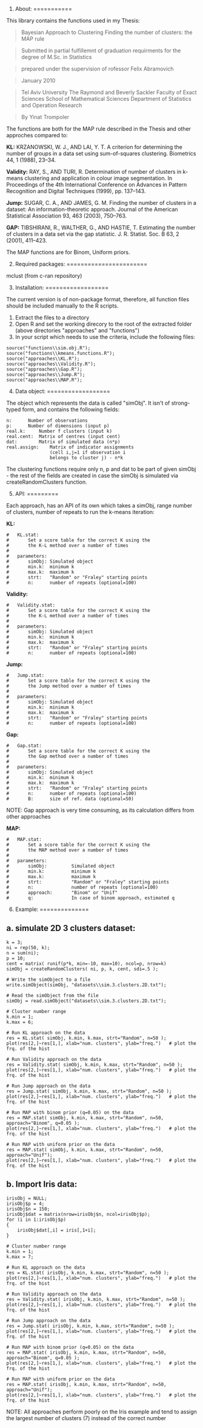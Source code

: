 1. About:
===========

This library contains the functions used in my Thesis:

>Bayesian Approach to Clustering 
>Finding the number of clusters: the MAP rule

>Submitted in partial fulfillemnt of graduation requirments for the degree of M.Sc. in Statistics

>prepared under the supervision of rofessor Felix Abramovich 

>January 2010

>Tel Aviv University
>The Raymond and Beverly Sackler Faculty of Exact Sciences
>School of Mathematical Sciences
>Department of Statistics and Operation Research

>By Yinat Trompoler



The functions are both for the MAP rule described in the Thesis and other approches compared to: 

**KL:** KRZANOWSKI, W. J., AND LAI, Y. T. A criterion for determining the number
    of groups in a data set using sum-of-squares clustering. Biometrics 44, 1 (1988), 23–34.

**Validity:** RAY, S., AND TURI, R. Determination of number of clusters in k-means clustering
          and application in colour image segmentation. In Proceedings of the 4th
          International Conference on Advances in Pattern Recognition and Digital Techniques (1999), pp. 137–143.


**Jump:** SUGAR, C. A., AND JAMES, G. M. Finding the number of clusters in a dataset:
      An information-theoretic approach. Journal of the American Statistical Association 93, 463 (2003), 750–763.

**GAP:** TIBSHIRANI, R., WALTHER, G., AND HASTIE, T. Estimating the number of
     clusters in a data set via the gap statistic. J. R. Statist. Soc. B 63, 2 (2001), 411–423.


The MAP functions are for Binom, Uniform priors. 




2. Required packages:
=======================

mclust (from c-ran repository)




3. Installation:
==================

The current version is of non-package format, therefore, all function files should be included manually to the R scripts.

1. Extract the files to a directory
2. Open R and set the working direcory to the root of the extracted folder (above directories "approaches" and "functions")
3. In your script which needs to use the criteria, include the following files:
```
source("functions\\sim.obj.R");
source("functions\\kmeans.functions.R");
source("approaches\\KL.R");
source("approaches\\Validity.R");
source("approaches\\Gap.R");
source("approaches\\Jump.R");
source("approaches\\MAP.R");
```



4. Data object:
==================

The object which represents the data is called "simObj". It isn't of strong-typed form, and contains the following fields:
```
n:		Number of observations
p:		Number of dimensions (input p)
real.k:		Number f clusters (input k)
real.cent: 	Matrix of centres (input cent)
dat:		Matrix of simulated data (n*p)
real.assign:	Matrix of indicator assignments
                (cell i,j=1 if observation i
                belongs to cluster j) - n*k
```

The clustering functions require only n, p and dat to be part of given simObj - the rest of the fields are created in case the simObj is simulated via createRandomClusters function.



5. API:
=========

Each approach, has an API of its own which takes a simObj, range number of clusters, number of repeats to run the k-means iteration:

**KL:**
```
#	KL.stat:
#		Set a score table for the correct K using the
#		the K-L method over a number of times
#
#	parameters:
#		simObj:	Simulated object
#		min.k:	minimum k
#		max.k:	maximum k
#		strt:   "Random" or "Fraley" starting points
#		n:      number of repeats (optional=100)
```

**Validity:**
```
#	Validity.stat:
#		Set a score table for the correct K using the
#		the K-L method over a number of times
#
#	parameters:
#		simObj:	Simulated object
#		min.k:	minimum k
#		max.k:	maximum k
#		strt:   "Random" or "Fraley" starting points
#		n:      number of repeats (optional=100)
```

**Jump:**
```
#	Jump.stat:
#		Set a score table for the correct K using the
#		the Jump method over a number of times
#
#	parameters:
#		simObj:	Simulated object
#		min.k:	minimum k
#		max.k:	maximum k
#		strt:   "Random" or "Fraley" starting points
#		n:      number of repeats (optional=100)
```

**Gap:**
```
#	Gap.stat:
#		Set a score table for the correct K using the
#		the Gap method over a number of times
#
#	parameters:
#		simObj:	Simulated object
#		min.k:	minimum k
#		max.k:	maximum k
#		strt:   "Random" or "Fraley" starting points
#		n:      number of repeats (optional=100)
#		B:      size of ref. data (optional=50)
```

NOTE: Gap approach is very time consuming, as its calculation differs from other approaches

**MAP:**
```
#	MAP.stat:
#		Set a score table for the correct K using the
#		the MAP method over a number of times
#
#	parameters:
#		simObj:         Simulated object
#		min.k:          minimum k
#		max.k:          maximum k
#		strt:           "Random" or "Fraley" starting points
#		n:              number of repeats (optional=100)
#		approach:       "Binom" or "Unif"
#		q:              In case of binom approach, estimated q
```


6. Example:
==============

a. simulate 2D 3 clusters dataset:
------------------------------------

```
k = 3;
ni = rep(50, k);
n = sum(ni);
p = 10;
cent = matrix( runif(p*k, min=-10, max=10), ncol=p, nrow=k)
simObj = createRandomClusters( ni, p, k, cent, sdi=.5 );

# Write the simObject to a file
write.simObject(simObj, "datasets\\sim.3.clusters.2D.txt");

# Read the simObject from the file
simObj = read.simObject("datasets\\sim.3.clusters.2D.txt");

# Cluster number range
k.min = 1;
k.max = 6;

# Run KL approach on the data
res = KL.stat( simObj, k.min, k.max, strt="Random", n=50 );
plot(res[2,]~res[1,], xlab="num. clusters", ylab="freq.")	# plot the frq. of the hist

# Run Validity approach on the data
res = Validity.stat( simObj, k.min, k.max, strt="Random", n=50 );
plot(res[2,]~res[1,], xlab="num. clusters", ylab="freq.")	# plot the frq. of the hist

# Run Jump approach on the data
res = Jump.stat( simObj, k.min, k.max, strt="Random", n=50 );
plot(res[2,]~res[1,], xlab="num. clusters", ylab="freq.")	# plot the frq. of the hist

# Run MAP with binom prior (q=0.05) on the data
res = MAP.stat( simObj, k.min, k.max, strt="Random", n=50, approach="Binom", q=0.05 );
plot(res[2,]~res[1,], xlab="num. clusters", ylab="freq.")	# plot the frq. of the hist

# Run MAP with uniform prior on the data
res = MAP.stat( simObj, k.min, k.max, strt="Random", n=50, approach="Unif");
plot(res[2,]~res[1,], xlab="num. clusters", ylab="freq.")	# plot the frq. of the hist
```



b. Import Iris data:
----------------------

```
irisObj = NULL;
irisObj$p = 4;
irisObj$n = 150;
irisObj$dat = matrix(nrow=irisObj$n, ncol=irisObj$p);
for (i in 1:irisObj$p)
{
	irisObj$dat[,i] = iris[,1+i];
}

# Cluster number range
k.min = 1;
k.max = 7;

# Run KL approach on the data
res = KL.stat( irisObj, k.min, k.max, strt="Random", n=50 );
plot(res[2,]~res[1,], xlab="num. clusters", ylab="freq.")	# plot the frq. of the hist

# Run Validity approach on the data
res = Validity.stat( irisObj, k.min, k.max, strt="Random", n=50 );
plot(res[2,]~res[1,], xlab="num. clusters", ylab="freq.")	# plot the frq. of the hist

# Run Jump approach on the data
res = Jump.stat( irisObj, k.min, k.max, strt="Random", n=50 );
plot(res[2,]~res[1,], xlab="num. clusters", ylab="freq.")	# plot the frq. of the hist

# Run MAP with binom prior (q=0.05) on the data
res = MAP.stat( irisObj, k.min, k.max, strt="Random", n=50, approach="Binom", q=0.05 );
plot(res[2,]~res[1,], xlab="num. clusters", ylab="freq.")	# plot the frq. of the hist

# Run MAP with uniform prior on the data
res = MAP.stat( irisObj, k.min, k.max, strt="Random", n=50, approach="Unif");
plot(res[2,]~res[1,], xlab="num. clusters", ylab="freq.")	# plot the frq. of the hist
```

NOTE: All approaches perform poorly on the Iris example and tend to assign the largest number of clusters (7) instead of the correct number
